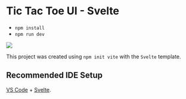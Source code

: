 # Tic Tac Toe UI - Svelte
* `npm install`
* `npm run dev` 

![](demo.gif)

This project was created using `npm init vite` with the `Svelte` template.

## Recommended IDE Setup

[VS Code](https://code.visualstudio.com/) + [Svelte](https://marketplace.visualstudio.com/items?itemName=svelte.svelte-vscode).
